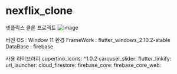 # nexflix_clone
넷플릭스 클론 프로젝트
![image](https://user-images.githubusercontent.com/74699956/157201281-51db7b1b-622b-4eda-b0ac-54a3d51003fe.png)

버전
OS : Window 11 환경
FrameWork : flutter_windows_2.10.2-stable
DataBase : firebase

사용 라이브러리
  cupertino_icons: ^1.0.2
  carousel_slider:
  flutter_linkify:
  url_launcher:
  cloud_firestore:
  firebase_core:
  firebase_core_web:
